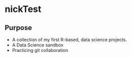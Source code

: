 # nickTest
## Purpose
* A collection of my first R-based, data science projects.
* A Data Science sandbox
* Practicing git collaboration
